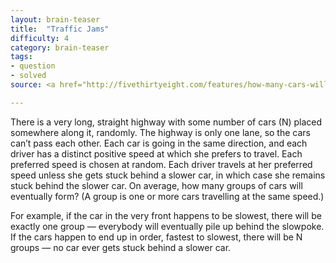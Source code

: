 ```yaml
---
layout: brain-teaser
title:  "Traffic Jams"
difficulty: 4
category: brain-teaser
tags:
- question
- solved
source: <a href="http://fivethirtyeight.com/features/how-many-cars-will-get-stuck-in-traffic/">The Riddler</a>

---
```


There is a very long, straight highway with some number of cars (N) placed somewhere along it, randomly. The highway is only one lane, so the cars can’t pass each other. Each car is going in the same direction, and each driver has a distinct positive speed at which she prefers to travel. Each preferred speed is chosen at random. Each driver travels at her preferred speed unless she gets stuck behind a slower car, in which case she remains stuck behind the slower car. On average, how many groups of cars will eventually form? (A group is one or more cars travelling at the same speed.)

For example, if the car in the very front happens to be slowest, there will be exactly one group — everybody will eventually pile up behind the slowpoke. If the cars happen to end up in order, fastest to slowest, there will be N groups — no car ever gets stuck behind a slower car.


